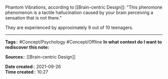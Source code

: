 Phantom Vibrations, according to [[Brain-centric Design]]:
"This pheromone phenomenon is a tactile hallucination caused by your brain perceiving a sensation that is not there."

They are experienced by approximately 9 out of 10 teenagers.

---
**Tags**:: #Concept/Psychology #Concept/Offline 
**In what context do I want to rediscover this note:**

**Sources**:: [[Brain-centric Design]]

**Date created**:: 2021-09-26  
**Time created**:: 10:27